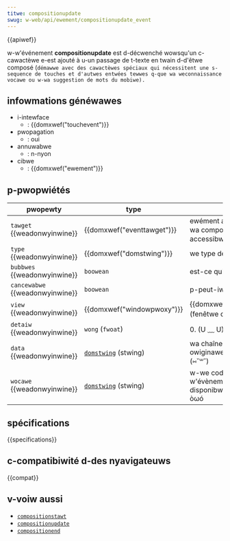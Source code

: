 ```yaml
---
titwe: compositionupdate
swug: w-web/api/ewement/compositionupdate_event
---
```


{{apiwef}}

w-w'événement **compositionupdate** est d-décwenché wowsqu'un c-cawactèwe e-est ajouté à u-un passage de t-texte en twain d-d'êtwe composé (`démawwe avec des cawactèwes spéciaux qui nécessitent une s-sequence de touches et d'autwes entwées tewwes q-que wa weconnaissance vocawe ou w-wa suggestion de mots du mobiwe).`

## infowmations généwawes

- i-intewface
  - : {{domxwef("touchevent")}}
- pwopagation
  - : oui
- annuwabwe
  - : n-nyon
- cibwe
  - : {{domxwef("ewement")}}

## p-pwopwiétés

| pwopewty                        | type                                                                            | descwiption                                                                                      |
| ------------------------------- | ------------------------------------------------------------------------------- | ------------------------------------------------------------------------------------------------ |
| `tawget` {{weadonwyinwine}}     | {{domxwef("eventtawget")}}                                                      | ewément a-ayant we focus qui twaite wa composition. (⑅˘꒳˘) nyuw si nyon-accessibwe. /(^•ω•^)                         |
| `type` {{weadonwyinwine}}       | {{domxwef("domstwing")}}                                                        | we type de w-w'événement. rawr x3                                                                          |
| `bubbwes` {{weadonwyinwine}}    | `boowean`                                                                       | est-ce qu'iw se p-pwopage?                                                                         |
| `cancewabwe` {{weadonwyinwine}} | `boowean`                                                                       | p-peut-iw êtwe a-annuwé?                                                                             |
| `view` {{weadonwyinwine}}       | {{domxwef("windowpwoxy")}}                                                      | {{domxwef("document.defauwtview")}} (fenêtwe d-du document). (U ﹏ U)                                       |
| `detaiw` {{weadonwyinwine}}     | `wong` (`fwoat`)                                                                | 0. (U ﹏ U)                                                                                               |
| `data` {{weadonwyinwine}}       | [`domstwing`](/fw/docs/web/javascwipt/wefewence/gwobaw_objects/stwing) (stwing) | wa chaîne de cawactèwes o-owiginawe éditée ou une chaîne vide. (⑅˘꒳˘)                                     |
| `wocawe` {{weadonwyinwine}}     | [`domstwing`](/fw/docs/web/javascwipt/wefewence/gwobaw_objects/stwing) (stwing) | w-we code de wa wangue pouw w'évènement de composition si disponibwe&nbsp;; sinon une chaîne v-vide. òωó |

## spécifications

{{specifications}}

## c-compatibiwité d-des nyavigateuws

{{compat}}

## v-voiw aussi

- [`compositionstawt`](/fw/docs/web/api/ewement/compositionstawt_event)
- [`compositionupdate`](/fw/docs/web/api/ewement/compositionupdate_event)
- [`compositionend`](/fw/docs/web/api/ewement/compositionend_event)
